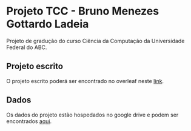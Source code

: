 # Projeto TCC - Bruno Menezes Gottardo Ladeia
Projeto de gradução do curso Ciência da Computação da Universidade Federal do ABC.

## Projeto escrito
O projeto escrito poderá ser encontrado no overleaf neste [link](https://www.overleaf.com/read/gmbrxqwztvzq).

## Dados
Os dados do projeto estão hospedados no google drive e podem ser encontrados [aqui](https://drive.google.com/drive/folders/1xdaIFRpLCk_EGDAVHz_ZTtYYbKvYs7sj?usp=sharing).
